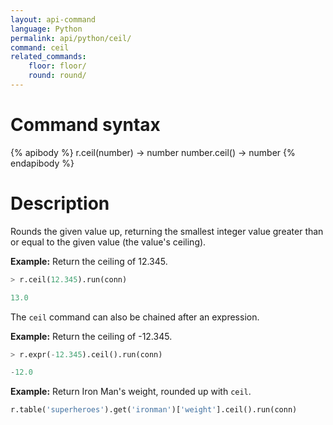 ```yaml
---
layout: api-command
language: Python
permalink: api/python/ceil/
command: ceil
related_commands:
    floor: floor/
    round: round/
---
```

# Command syntax #

{% apibody %}
r.ceil(number) &rarr; number
number.ceil() &rarr; number
{% endapibody %}

# Description #

Rounds the given value up, returning the smallest integer value greater than or equal to the given value (the value's ceiling).

__Example:__ Return the ceiling of 12.345.

```py
> r.ceil(12.345).run(conn)

13.0
```

The `ceil` command can also be chained after an expression.

__Example:__ Return the ceiling of -12.345.

```py
> r.expr(-12.345).ceil().run(conn)

-12.0
```

__Example:__ Return Iron Man's weight, rounded up with `ceil`.

```py
r.table('superheroes').get('ironman')['weight'].ceil().run(conn)
```
